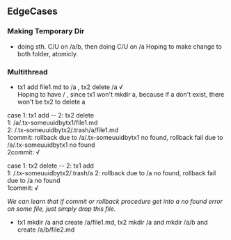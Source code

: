 ## EdgeCases

### Making Temporary Dir  
- doing sth. C/U on /a/b, then doing C/U on /a
Hoping to make change to both folder, atomicly.



### Multithread
- tx1 add file1.md to /a , tx2 delete /a √  
Hoping to have / , since tx1 won't mkdir a, because if a don't exist, there won't be tx2 to delete a  
  
case 1: tx1 add -- 2: tx2 delete  
1: /a/.tx-someuuidbytx1/file1.md  
2: /.tx-someuuidbytx2/.trash/a/file1.md  
1commit: rollback due to /a/.tx-someuuidbytx1 no found, rollback fail due to /a/.tx-someuuidbytx1 no found  
2commit: √  
  
case 1: tx2 delete -- 2: tx1 add  
1: /.tx-someuuidbytx2/.trash/a
2: rollback due to /a no found, rollback fail due to /a no found  
1commit: √  
  
*We can learn that if commit or rollback procedure get into a no found error on some file, just simply drop this file.*  

- tx1 mkdir /a and create /a/file1.md, tx2 mkdir /a and mkdir /a/b and create /a/b/file2.md  